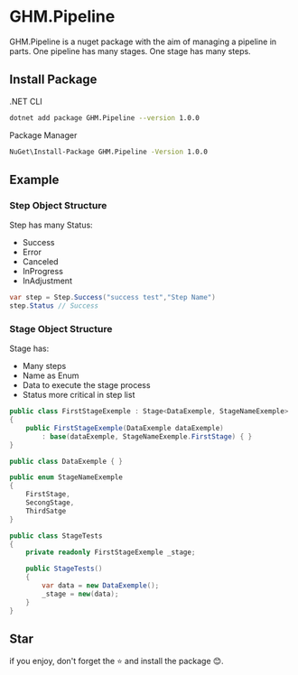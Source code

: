 # GHM.Pipeline

GHM.Pipeline is a nuget package with the aim of managing a pipeline in parts.
One pipeline has many stages.
One stage has many steps.

## Install Package

.NET CLI

```sh
dotnet add package GHM.Pipeline --version 1.0.0
```

Package Manager

```sh
NuGet\Install-Package GHM.Pipeline -Version 1.0.0
```

## Example

### Step Object Structure

Step has many Status:

- Success
- Error
- Canceled
- InProgress
- InAdjustment

```csharp
var step = Step.Success("success test","Step Name")
step.Status // Success
```

### Stage Object Structure

Stage has:

- Many steps
- Name as Enum
- Data to execute the stage process
- Status more critical in step list

```csharp
public class FirstStageExemple : Stage<DataExemple, StageNameExemple>
{
    public FirstStageExemple(DataExemple dataExemple)
        : base(dataExemple, StageNameExemple.FirstStage) { }
}

public class DataExemple { }

public enum StageNameExemple
{
    FirstStage,
    SecongStage,
    ThirdSatge
}
```

```csharp
public class StageTests
{
    private readonly FirstStageExemple _stage;

    public StageTests()
    {
        var data = new DataExemple();
        _stage = new(data);
    }
}
```

## Star

if you enjoy, don't forget the ⭐ and install the package 😊.
